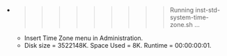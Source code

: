 * >>>>>>>>> Running inst-std-system-time-zone.sh ...
  * Insert Time Zone menu in Administration.
  * Disk size = 3522148K. Space Used = 8K. Runtime = 00:00:00:01.
